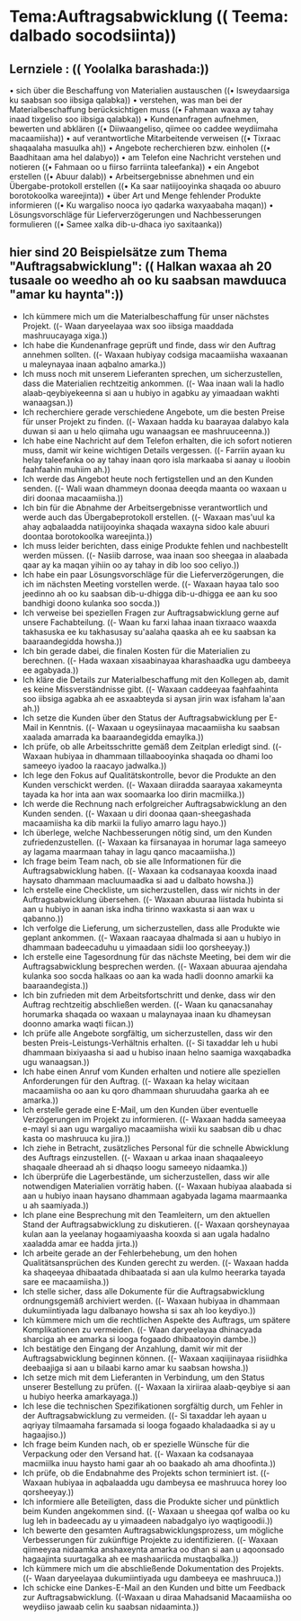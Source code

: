 # Tema:Auftragsabwicklung (( Teema: dalbado socodsiinta))
## Lernziele : (( Yoolalka barashada:))
• sich über die Beschaffung von Materialien austauschen ((• Isweydaarsiga ku saabsan soo iibsiga qalabka))
• verstehen, was man bei der Materialbeschaffung berücksichtigen muss ((• Fahmaan waxa ay tahay inaad tixgeliso soo iibsiga qalabka))
• Kundenanfragen aufnehmen, bewerten und abklären ((• Diiwaangeliso, qiimee oo caddee weydiimaha macaamiisha))
• auf verantwortliche Mitarbeitende verweisen ((• Tixraac shaqaalaha masuulka ah))
• Angebote recherchieren bzw. einholen ((• Baadhitaan ama hel dalabyo))
• am Telefon eine Nachricht verstehen und notieren ((• Fahmaan oo u fiirso farriinta taleefanka))
• ein Angebot erstellen ((• Abuur dalab))
• Arbeitsergebnisse abnehmen und ein Übergabe-protokoll erstellen ((• Ka saar natiijooyinka shaqada oo abuuro borotokoolka wareejinta))
• über Art und Menge fehlender Produkte informieren ((• Ku wargaliso nooca iyo qadarka waxyaabaha maqan))
• Lösungsvorschläge für Lieferverzögerungen und Nachbesserungen formulieren ((• Samee xalka dib-u-dhaca iyo saxitaanka))
## hier sind 20 Beispielsätze zum Thema "Auftragsabwicklung": (( Halkan waxaa ah 20 tusaale oo weedho ah oo ku saabsan mawduuca "amar ku haynta":))
- Ich kümmere mich um die Materialbeschaffung für unser nächstes Projekt. ((- Waan daryeelayaa wax soo iibsiga maaddada mashruucayaga xiga.))
- Ich habe die Kundenanfrage geprüft und finde, dass wir den Auftrag annehmen sollten. ((- Waxaan hubiyay codsiga macaamiisha waxaanan u maleynayaa inaan aqbalno amarka.))
- Ich muss noch mit unserem Lieferanten sprechen, um sicherzustellen, dass die Materialien rechtzeitig ankommen. ((- Waa inaan wali la hadlo alaab-qeybiyekeenna si aan u hubiyo in agabku ay yimaadaan wakhti wanaagsan.))
- Ich recherchiere gerade verschiedene Angebote, um die besten Preise für unser Projekt zu finden. ((- Waxaan hadda ku baarayaa dalabyo kala duwan si aan u helo qiimaha ugu wanaagsan ee mashruuceenna.))
- Ich habe eine Nachricht auf dem Telefon erhalten, die ich sofort notieren muss, damit wir keine wichtigen Details vergessen. ((- Farriin ayaan ku helay taleefanka oo ay tahay inaan qoro isla markaaba si aanay u iloobin faahfaahin muhiim ah.))
- Ich werde das Angebot heute noch fertigstellen und an den Kunden senden. ((- Wali waan dhammeyn doonaa deeqda maanta oo waxaan u diri doonaa macaamiisha.))
- Ich bin für die Abnahme der Arbeitsergebnisse verantwortlich und werde auch das Übergabeprotokoll erstellen. ((- Waxaan mas'uul ka ahay aqbalaadda natiijooyinka shaqada waxayna sidoo kale abuuri doontaa borotokoolka wareejinta.))
- Ich muss leider berichten, dass einige Produkte fehlen und nachbestellt werden müssen. ((- Nasiib darrose, waa inaan soo sheegaa in alaabada qaar ay ka maqan yihiin oo ay tahay in dib loo soo celiyo.))
- Ich habe ein paar Lösungsvorschläge für die Lieferverzögerungen, die ich im nächsten Meeting vorstellen werde. ((- Waxaan hayaa talo soo jeedinno ah oo ku saabsan dib-u-dhigga dib-u-dhigga ee aan ku soo bandhigi doono kulanka soo socda.))
- Ich verweise bei speziellen Fragen zur Auftragsabwicklung gerne auf unsere Fachabteilung. ((- Waan ku farxi lahaa inaan tixraaco waaxda takhasuska ee ku takhasusay su'aalaha qaaska ah ee ku saabsan ka baaraandegidda howsha.))
- Ich bin gerade dabei, die finalen Kosten für die Materialien zu berechnen. ((- Hada waxaan xisaabinayaa kharashaadka ugu dambeeya ee agabyada.))
- Ich kläre die Details zur Materialbeschaffung mit den Kollegen ab, damit es keine Missverständnisse gibt. ((- Waxaan caddeeyaa faahfaahinta soo iibsiga agabka ah ee asxaabteyda si aysan jirin wax isfaham la'aan ah.))
- Ich setze die Kunden über den Status der Auftragsabwicklung per E-Mail in Kenntnis. ((- Waxaan u ogeysiinayaa macaamiisha ku saabsan xaalada amarrada ka baaraandegidda emaylka.))
- Ich prüfe, ob alle Arbeitsschritte gemäß dem Zeitplan erledigt sind. ((- Waxaan hubiyaa in dhammaan tillaabooyinka shaqada oo dhami loo sameeyo iyadoo la raacayo jadwalka.))
- Ich lege den Fokus auf Qualitätskontrolle, bevor die Produkte an den Kunden verschickt werden. ((- Waxaan diiradda saarayaa xakameynta tayada ka hor inta aan wax soomaarka loo dirin macmiilka.))
- Ich werde die Rechnung nach erfolgreicher Auftragsabwicklung an den Kunden senden. ((- Waxaan u diri doonaa qaan-sheegashada macaamiisha ka dib markii la fuliyo amarro lagu hayo.))
- Ich überlege, welche Nachbesserungen nötig sind, um den Kunden zufriedenzustellen. ((- Waxaan ka fiirsanayaa in horumar laga sameeyo ay lagama maarmaan tahay in lagu qanco macaamiisha.))
- Ich frage beim Team nach, ob sie alle Informationen für die Auftragsabwicklung haben. ((- Waxaan ka codsanayaa kooxda inaad haysato dhammaan macluumaadka si aad u dalbato howsha.))
- Ich erstelle eine Checkliste, um sicherzustellen, dass wir nichts in der Auftragsabwicklung übersehen. ((- Waxaan abuuraa liistada hubinta si aan u hubiyo in aanan iska indha tirinno waxkasta si aan wax u qabanno.))
- Ich verfolge die Lieferung, um sicherzustellen, dass alle Produkte wie geplant ankommen. ((- Waxaan raacayaa dhalmada si aan u hubiyo in dhammaan badeecaduhu u yimaadaan sidii loo qorsheeyay.))
- Ich erstelle eine Tagesordnung für das nächste Meeting, bei dem wir die Auftragsabwicklung besprechen werden. ((- Waxaan abuuraa ajendaha kulanka soo socda halkaas oo aan ka wada hadli doonno amarkii ka baaraandegista.))
- Ich bin zufrieden mit dem Arbeitsfortschritt und denke, dass wir den Auftrag rechtzeitig abschließen werden. ((- Waan ku qanacsanahay horumarka shaqada oo waxaan u malaynayaa inaan ku dhameysan doonno amarka waqti fiican.))
- Ich prüfe alle Angebote sorgfältig, um sicherzustellen, dass wir den besten Preis-Leistungs-Verhältnis erhalten. ((- Si taxaddar leh u hubi dhammaan bixiyaasha si aad u hubiso inaan helno saamiga waxqabadka ugu wanaagsan.))
- Ich habe einen Anruf vom Kunden erhalten und notiere alle speziellen Anforderungen für den Auftrag. ((- Waxaan ka helay wicitaan macaamiisha oo aan ku qoro dhammaan shuruudaha gaarka ah ee amarka.))
- Ich erstelle gerade eine E-Mail, um den Kunden über eventuelle Verzögerungen im Projekt zu informieren. ((- Waxaan hadda sameeyaa e-mayl si aan ugu wargaliyo macaamiisha wixii ku saabsan dib u dhac kasta oo mashruuca ku jira.))
- Ich ziehe in Betracht, zusätzliches Personal für die schnelle Abwicklung des Auftrags einzustellen. ((- Waxaan u arkaa inaan shaqaaleeyo shaqaale dheeraad ah si dhaqso loogu sameeyo nidaamka.))
- Ich überprüfe die Lagerbestände, um sicherzustellen, dass wir alle notwendigen Materialien vorrätig haben. ((- Waxaan hubiyaa alaabada si aan u hubiyo inaan haysano dhammaan agabyada lagama maarmaanka u ah saamiyada.))
- Ich plane eine Besprechung mit den Teamleitern, um den aktuellen Stand der Auftragsabwicklung zu diskutieren. ((- Waxaan qorsheynayaa kulan aan la yeelanay hogaamiyaasha kooxda si aan ugala hadalno xaaladda amar ee hadda jirta.))
- Ich arbeite gerade an der Fehlerbehebung, um den hohen Qualitätsansprüchen des Kunden gerecht zu werden. ((- Waxaan hadda ka shaqeeyaa dhibaatada dhibaatada si aan ula kulmo heerarka tayada sare ee macaamiisha.))
- Ich stelle sicher, dass alle Dokumente für die Auftragsabwicklung ordnungsgemäß archiviert werden. ((- Waxaan hubiyaa in dhammaan dukumiintiyada lagu dalbanayo howsha si sax ah loo keydiyo.))
- Ich kümmere mich um die rechtlichen Aspekte des Auftrags, um spätere Komplikationen zu vermeiden. ((- Waan daryeelayaa dhinacyada sharciga ah ee amarka si looga fogaado dhibaatooyin dambe.))
- Ich bestätige den Eingang der Anzahlung, damit wir mit der Auftragsabwicklung beginnen können. ((- Waxaan xaqiijinayaa risiidhka deebaajiga si aan u bilaabi karno amar ku saabsan howsha.))
- Ich setze mich mit dem Lieferanten in Verbindung, um den Status unserer Bestellung zu prüfen. ((- Waxaan la xiriiraa alaab-qeybiye si aan u hubiyo heerka amarkayaga.))
- Ich lese die technischen Spezifikationen sorgfältig durch, um Fehler in der Auftragsabwicklung zu vermeiden. ((- Si taxaddar leh ayaan u aqriyay tilmaamaha farsamada si looga fogaado khaladaadka si ay u hagaajiso.))
- Ich frage beim Kunden nach, ob er spezielle Wünsche für die Verpackung oder den Versand hat. ((- Waxaan ka codsanayaa macmiilka inuu haysto hami gaar ah oo baakado ah ama dhoofinta.))
- Ich prüfe, ob die Endabnahme des Projekts schon terminiert ist. ((- Waxaan hubiyaa in aqbalaadda ugu dambeysa ee mashruuca horey loo qorsheeyay.))
- Ich informiere alle Beteiligten, dass die Produkte sicher und pünktlich beim Kunden angekommen sind. ((- Waxaan u sheegaa qof walba oo ku lug leh in badeecadu ay u yimaadeen nabadgalyo iyo waqtigoodii.))
- Ich bewerte den gesamten Auftragsabwicklungsprozess, um mögliche Verbesserungen für zukünftige Projekte zu identifizieren. ((- Waxaan qiimeeyaa nidaamka anshaxeynta amarka oo dhan si aan u aqoonsado hagaajinta suurtagalka ah ee mashaariicda mustaqbalka.))
- Ich kümmere mich um die abschließende Dokumentation des Projekts. ((- Waan daryeelayaa dukumiintiyada ugu dambeeya ee mashruuca.))
- Ich schicke eine Dankes-E-Mail an den Kunden und bitte um Feedback zur Auftragsabwicklung. ((-Waxaan u diraa Mahadsanid Macaamiisha oo weydiiso jawaab celin ku saabsan nidaaminta.))
